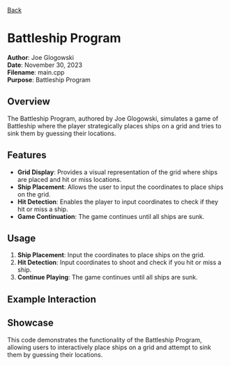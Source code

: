 [Back](https://github.com/JGlogowski1/Cpp)


# Battleship Program

**Author**: Joe Glogowski  
**Date**: November 30, 2023  
**Filename**: main.cpp  
**Purpose**: Battleship Program  

## Overview

The Battleship Program, authored by Joe Glogowski, simulates a game of Battleship where the player strategically places ships on a grid and tries to sink them by guessing their locations.

## Features

- **Grid Display**: Provides a visual representation of the grid where ships are placed and hit or miss locations.
- **Ship Placement**: Allows the user to input the coordinates to place ships on the grid.
- **Hit Detection**: Enables the player to input coordinates to check if they hit or miss a ship.
- **Game Continuation**: The game continues until all ships are sunk.

## Usage

1. **Ship Placement**: Input the coordinates to place ships on the grid.
2. **Hit Detection**: Input coordinates to shoot and check if you hit or miss a ship.
3. **Continue Playing**: The game continues until all ships are sunk.

## Example Interaction



## Showcase

This code demonstrates the functionality of the Battleship Program, allowing users to interactively place ships on a grid and attempt to sink them by guessing their locations.
